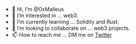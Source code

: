 - 👋 Hi, I’m @0xMalleus
- 👀 I’m interested in ... web3.
- 🌱 I’m currently learning ... Solidity and Rust.
- 💞️ I’m looking to collaborate on ... web3 projects.
- 📫 How to reach me ... DM me on [Twitter](https://twitter.com/0xMalleus)

<!---
0xMalleus/0xMalleus is a ✨ special ✨ repository because its `README.md` (this file) appears on your GitHub profile.
You can click the Preview link to take a look at your changes.
--->
